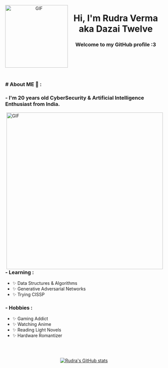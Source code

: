 <p align="center">
  <a>
    <img hight="200" width="200" alt="GIF" align="left" src="https://media.giphy.com/media/lLfjuL3xq9H7OPX430/giphy.gif" alt="Banner">
  </a>
</p>

<h1 align="center">Hi, I'm Rudra Verma aka Dazai Twelve</a></h1>

<h3 align="center">Welcome to my GitHub profile :3</h3>
</br>
</br></br>
</br>
<h3 aign="center"> # About ME 💬 :</h3>

### - I'm 20 years old CyberSecurity & Artificial Intelligence Enthusiast from India.

<img hight="400" width="500" alt="GIF" align="right" src="https://github.com/Xx-Ashutosh-xX/Xx-Ashutosh-xX/blob/master/assets/1936.gif">

### - Learning :
- ✨ Data Structures & Algorithms
- ✨ Generative Adversarial Networks
- ✨ Trying CISSP

### - Hobbies : 
- ✨ Gaming Addict
- ✨ Watching Anime
- ✨ Reading Light Novels
- ✨ Hardware Romantizer
</br>
</br>

<p align="center">
  <a href="https://github.com/DazaiTwelve">
    <img src="https://github-readme-stats.vercel.app/api?username=DazaiTwelve&hide_border=true&show_icons=true" alt="Rudra's GitHub stats">
  </a>
</p>


<!--

Here are some ideas to get you started:

- 🔭 I’m currently working on ...
- 🌱 I’m currently learning ...
- 👯 I’m looking to collaborate on ...
- 🤔 I’m looking for help with ...
- 💬 Ask me about ...
- 📫 How to reach me: ...
- 😄 Pronouns: ...
- ⚡ Fun fact: ...
-->
